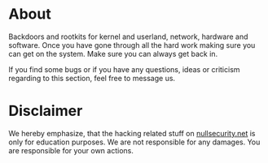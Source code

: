 # About
Backdoors and rootkits for kernel and userland, network, hardware and software.
Once you have gone through all the hard work making sure you can get on the
system. Make sure you can always get back in.

If you find some bugs or if you have any questions, ideas or criticism regarding
to this section, feel free to message us.

# Disclaimer
We hereby emphasize, that the hacking related stuff on
[nullsecurity.net](http://nullsecurity.net) is only for education purposes.
We are not responsible for any damages. You are responsible for your own
actions.
